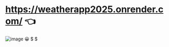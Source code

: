 # https://weatherapp2025.onrender.com/ 👈

![image](https://github.com/user-attachments/assets/5cd90bca-d8c3-43b2-91ca-dbb6a2e36b09)
 😀 $
$
######
